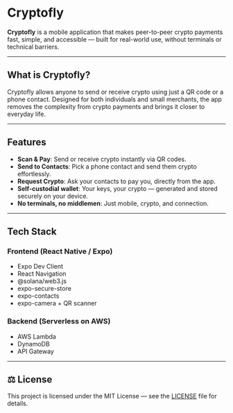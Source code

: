 # Cryptofly

**Cryptofly** is a mobile application that makes peer-to-peer crypto payments fast, simple, and accessible — built for real-world use, without terminals or technical barriers.

---

## What is Cryptofly?

Cryptofly allows anyone to send or receive crypto using just a QR code or a phone contact. Designed for both individuals and small merchants, the app removes the complexity from crypto payments and brings it closer to everyday life.

---

## Features

- **Scan & Pay**: Send or receive crypto instantly via QR codes.
- **Send to Contacts**: Pick a phone contact and send them crypto effortlessly.
- **Request Crypto**: Ask your contacts to pay you, directly from the app.
- **Self-custodial wallet**: Your keys, your crypto — generated and stored securely on your device.
- **No terminals, no middlemen**: Just mobile, crypto, and connection.

---

## Tech Stack

### **Frontend (React Native / Expo)**
- Expo Dev Client
- React Navigation
- @solana/web3.js
- expo-secure-store
- expo-contacts
- expo-camera + QR scanner

### **Backend (Serverless on AWS)**
- AWS Lambda
- DynamoDB
- API Gateway

---

## ⚖️ License

This project is licensed under the MIT License — see the [LICENSE](./LICENSE) file for details.


